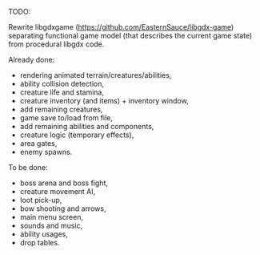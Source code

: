TODO:

Rewrite libgdxgame (https://github.com/EasternSauce/libgdx-game) separating functional game model (that describes the
current game state) from procedural libgdx code.

Already done:

- rendering animated terrain/creatures/abilities,
- ability collision detection,
- creature life and stamina,
- creature inventory (and items) + inventory window,
- add remaining creatures,
- game save to/load from file,
- add remaining abilities and components,
- creature logic (temporary effects),
- area gates, 
- enemy spawns.

To be done:

- boss arena and boss fight,
- creature movement AI,
- loot pick-up,
- bow shooting and arrows,
- main menu screen,
- sounds and music,
- ability usages,
- drop tables.